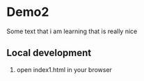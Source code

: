 # Demo2 
Some text that i am learning
that is really nice
## Local development 
1. open index1.html in your browser
